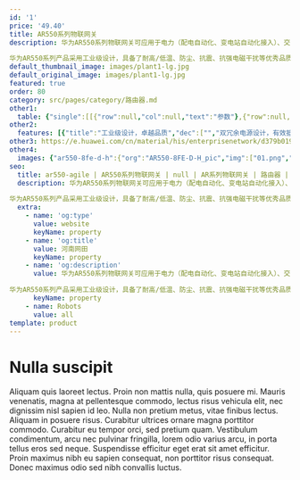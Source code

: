 ```yaml
---
id: '1'
price: '49.40'
title: AR550系列物联网关
description: 华为AR550系列物联网关可应用于电力（配电自动化、变电站自动化接入）、交通（高速公路道路监控接入）、视频监控回传，以及工业以太网控制场景。

华为AR550系列产品采用工业级设计，具备了耐高/低温、防尘、抗震、抗强电磁干扰等优秀品质，满足电力行业严格的行业标准，可长时间无故障工作，保障业务稳定可靠。
default_thumbnail_image: images/plant1-lg.jpg
default_original_image: images/plant1-lg.jpg
featured: true
order: 80
category: src/pages/category/路由器.md
other1: 
  table: {"single":[[{"row":null,"col":null,"text":"参数"},{"row":null,"col":null,"text":"AR550C-4GE"},{"row":null,"col":null,"text":"AR550C-2C6GE"}],[{"row":null,"col":null,"text":"固定以太接口"},{"row":null,"col":null,"text":"2 * 2.5G SFP（兼容GE）+ 4 * GE RJ45"},{"row":null,"col":null,"text":"2 * 2.5G SFP（兼容GE）+ 2 * GE Combo + 6 * GE RJ45"}],[{"row":null,"col":null,"text":"包转发率"},{"row":null,"col":null,"text":"13.5Mpps"},{"row":null,"col":null,"text":"19.5Mpps\n"}],[{"row":null,"col":null,"text":"交换容量"},{"row":null,"col":"2","text":"128Gbps"}],[{"row":null,"col":null,"text":"认证标准"},{"row":null,"col":"2","text":"CB（IEC 60950）\nNRTL（UL60950-1）\n欧盟 CE（EN 55022、EN 55024、EN 300386）\n美国 FCC（47CFR Part 15）\n加拿大 IC（ICES-003）\n澳洲 A-Tick（AS/NZS CIPSR22）\n电力 IEC61850-3/IEEE1613（变电站）\n"}],[{"row":null,"col":null,"text":"环网协议"},{"row":null,"col":"2","text":"SEP、STP、RSTP、MSTP"}],[{"row":null,"col":null,"text":"电源"},{"row":null,"col":"2","text":"双DC冗余：9.6~60V（工业端子）"}],[{"row":null,"col":null,"text":"防护等级"},{"row":null,"col":"2","text":"IP40"}],[{"row":null,"col":null,"text":"工作温度"},{"row":null,"col":"2","text":"–40℃~70℃\n设备可以在-40℃～+85℃工作温度下可靠运行2小时"}],[{"row":null,"col":null,"text":"外形尺寸\n(W x D x H )"},{"row":null,"col":"2","text":"44 * 133 * 150 mm"}]]}
other2:
  features: [{"title":"工业级设计，卓越品质","dec":["","双冗余电源设计，有效抵御电源系统故障问题，提升网络可靠性",""]},{"title":"组网灵活，业务安全可靠","dec":["","环网方式灵活，支持单环、半环、多环等各种组网，并提供ms级自愈环网保护",""]},{"title":"简单部署，轻松运维","dec":["","U盘开局，设备即插即用；远程拓扑管理，批量配置或升级",""]}]
other3: https://e.huawei.com/cn/material/his/enterprisenetwork/d379b0190040416da0fd643d3d67127e
other4:
  images: {"ar550-8fe-d-h":{"org":"AR550-8FE-D-H_pic","img":["01.png","02.png","03.png","04.png","05.png","06.png","07.png","08.png"]}}
seo:
  title: ar550-agile | AR550系列物联网关 | null | AR系列物联网关 | 路由器 | 企业网络
  description: 华为AR550系列物联网关可应用于电力（配电自动化、变电站自动化接入）、交通（高速公路道路监控接入）、视频监控回传，以及工业以太网控制场景。

华为AR550系列产品采用工业级设计，具备了耐高/低温、防尘、抗震、抗强电磁干扰等优秀品质，满足电力行业严格的行业标准，可长时间无故障工作，保障业务稳定可靠。
  extra:
    - name: 'og:type'
      value: website
      keyName: property
    - name: 'og:title'
      value: 河南网田
      keyName: property
    - name: 'og:description'
      value: 华为AR550系列物联网关可应用于电力（配电自动化、变电站自动化接入）、交通（高速公路道路监控接入）、视频监控回传，以及工业以太网控制场景。

华为AR550系列产品采用工业级设计，具备了耐高/低温、防尘、抗震、抗强电磁干扰等优秀品质，满足电力行业严格的行业标准，可长时间无故障工作，保障业务稳定可靠。
      keyName: property
    - name: Robots
      value: all
template: product
---
```


# Nulla suscipit

Aliquam quis laoreet lectus. Proin non mattis nulla, quis posuere mi. Mauris venenatis, magna at pellentesque commodo, lectus risus vehicula elit, nec dignissim nisl sapien id leo. Nulla non pretium metus, vitae finibus lectus. Aliquam in posuere risus. Curabitur ultrices ornare magna porttitor commodo. Curabitur eu tempor orci, sed pretium quam. Vestibulum condimentum, arcu nec pulvinar fringilla, lorem odio varius arcu, in porta tellus eros sed neque. Suspendisse efficitur eget erat sit amet efficitur. Proin maximus nibh eu sapien consequat, non porttitor risus consequat. Donec maximus odio sed nibh convallis luctus.